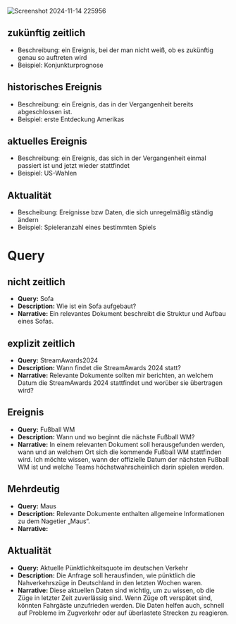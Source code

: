 ![Screenshot 2024-11-14 225956](https://github.com/user-attachments/assets/deb83765-01e8-4daa-936f-ebc26fc29161)

## zukünftig zeitlich
* Beschreibung: ein Ereignis, bei der man nicht weiß, ob es zukünftig genau so auftreten wird
* Beispiel: Konjunkturprognose

## historisches Ereignis
* Beschreibung: ein Ereignis, das in der Vergangenheit bereits abgeschlossen ist.
* Beispiel: erste Entdeckung Amerikas

## aktuelles Ereignis
* Beschreibung: ein Ereignis, das sich in der Vergangenheit einmal passiert ist und jetzt wieder stattfindet
* Beispiel: US-Wahlen

## Aktualität
* Bescheibung: Ereignisse bzw Daten, die sich unregelmäßig ständig ändern
* Beispiel: Spieleranzahl eines bestimmten Spiels

# Query
## nicht zeitlich

* **Query:** 
Sofa
* **Description:** 
Wie ist ein Sofa aufgebaut?
* **Narrative:** 
Ein relevantes Dokument beschreibt die Struktur und Aufbau eines Sofas.
## explizit zeitlich

* **Query:** 
StreamAwards2024
* **Description:** 
Wann findet die StreamAwards 2024 statt?
* **Narrative:** 
Relevante Dokumente sollten mir berichten, an welchem Datum die StreamAwards 2024 stattfindet und worüber sie übertragen wird?

## Ereignis
* **Query:**
Fußball WM
* **Description:**
Wann und wo beginnt die nächste Fußball WM?
* **Narrative:**
In einem relevanten Dokument soll herausgefunden werden, wann und an welchem Ort sich die kommende Fußball WM stattfinden wird.
Ich möchte wissen, wann der offizielle Datum der nächsten Fußball WM ist und welche Teams höchstwahrscheinlich darin spielen werden.


## Mehrdeutig
* **Query:**
Maus
* **Description:** 
 Relevante Dokumente enthalten allgemeine Informationen zu dem Nagetier „Maus“. 
* **Narrative:** 


## Aktualität
* **Query:** 
Aktuelle Pünktlichkeitsquote im deutschen Verkehr
* **Description:** 
Die Anfrage soll herausfinden, wie pünktlich die Nahverkehrszüge in Deutschland in den letzten Wochen waren.
* **Narrative:**
Diese aktuellen Daten sind wichtig, um zu wissen, ob die Züge in letzter Zeit zuverlässig sind. Wenn Züge oft verspätet sind, könnten Fahrgäste unzufrieden werden. Die Daten helfen auch, schnell auf Probleme im Zugverkehr oder auf überlastete Strecken zu reagieren.
